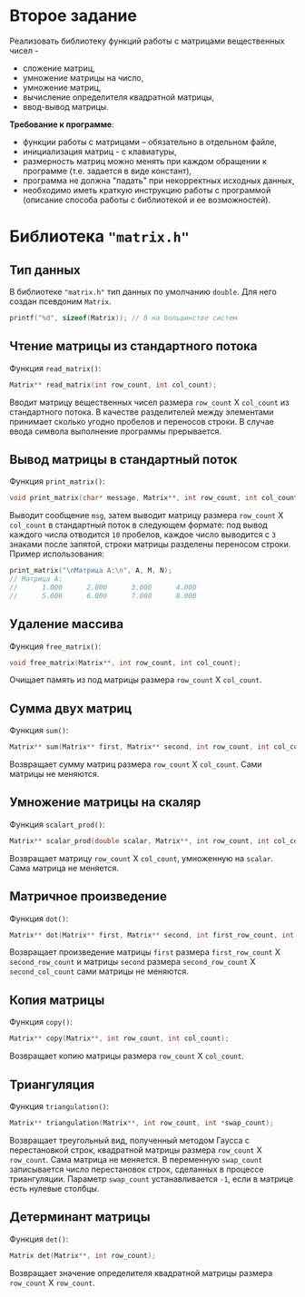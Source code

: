 # Второе задание
Реализовать библиотеку функций работы с матрицами вещественных чисел -
- сложение матриц,
- умножение матрицы на число,
- умножение матриц,
- вычисление определителя квадратной матрицы,
- ввод-вывод матрицы.

**Требование к программе**:
- функции работы с матрицами – обязательно в отдельном файле,
- инициализация матриц - с клавиатуры,
- размерность матриц можно менять при каждом обращении к программе (т.е. задается в виде констант),
- программа не должна "падать" при некорректных исходных данных,
- необходимо иметь краткую инструкцию работы с программой (описание способа работы с библиотекой и ее возможностей).

#  Библиотека `"matrix.h"`
## Тип данных
В библиотеке `"matrix.h"` тип данных по умолчанию `double`. Для него создан псевдоним `Matrix`.
```C
printf("%d", sizeof(Matrix)); // 8 на большинстве систем
```
## Чтение матрицы из стандартного потока
Функция `read_matrix()`:
```C
Matrix** read_matrix(int row_count, int col_count);
```
Вводит матрицу вещественных чисел размера `row_count` X `col_count` из стандартного потока. В качестве разделителей между элементами принимает сколько угодно пробелов и переносов строки. В случае ввода символа выполнение программы прерывается.
## Вывод матрицы в стандартный поток
Функция `print_matrix()`:
```C
void print_matrix(char* message, Matrix**, int row_count, int col_count);
```
Выводит сообщение `msg`, затем выводит матрицу размера `row_count` X `col_count`  в стандартный поток в следующем формате: под вывод каждого числа отводится `10` пробелов, каждое число выводится с `3` знаками после запятой, строки матрицы разделены переносом строки.
Пример использования:
```C
print_matrix("\nМатрица A:\n", A, M, N);
// Матрица A:
//      1.000      2.000      3.000      4.000 
//      5.000      6.000      7.000      8.000
```
## Удаление массива
Функция `free_matrix()`:
```C
void free_matrix(Matrix**, int row_count, int col_count);
```
Очищает память из под матрицы размера `row_count` X `col_count`.
## Сумма двух матриц
Функция `sum()`:
```C
Matrix** sum(Matrix** first, Matrix** second, int row_count, int col_count);
```
Возвращает сумму матриц размера `row_count` X `col_count`. Сами матрицы не меняются.
## Умножение матрицы на скаляр
Функция `scalart_prod()`:
```C
Matrix** scalar_prod(double scalar, Matrix**, int row_count, int col_count);
```
Возвращает матрицу `row_count` X `col_count`, умноженную на `scalar`. Сама матрица не меняется.
## Матричное произведение
Функция `dot()`:
```C
Matrix** dot(Matrix** first, Matrix** second, int first_row_count, int second_row_count, int second_col_count);
```
Возвращает произведение матрицы `first` размера `first_row_count` X `second_row_count`
и матрицы `second` размера `second_row_count` X `second_col_count` сами матрицы не меняются.
## Копия матрицы
Функция `copy()`:
```C
Matrix** copy(Matrix**, int row_count, int col_count);
```
Возвращает копию матрицы размера `row_count` X `col_count`.
## Триангуляция
Функция `triangulation()`:
```C
Matrix** triangulation(Matrix**, int row_count, int *swap_count);
```
Возвращает треугольный вид, полученный методом Гаусса с перестановкой строк, квадратной матрицы размера `row_count` X `row_count`. Сама матрица не меняется. В переменную  `swap_count` записывается число перестановок строк, сделанных в процессе триангуляции. Параметр `swap_count` устанавливается `-1`, если в матрице есть нулевые столбцы.
## Детерминант матрицы
Функция `det()`:
```C
Matrix det(Matrix**, int row_count);
```
Возвращает значение определителя квадратной матрицы размера  `row_count` X `row_count`.
